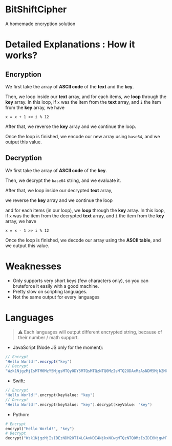 # BitShiftCipher
A homemade encryption solution

# Detailed Explanations : How it works?
## Encryption
We first take the array of **ASCII code** of the **text** and the **key**.

Then, we loop inside our **text** array, and for each items, we **loop** through the **key** array. In this loop, if `x` was the item from the **text** array, and `i` the item from the **key** array, we have
```
x = x + 1 << i % 12
```
After that, we reverse the **key** array and we continue the loop.

Once the loop is finished, we encode our new array using `base64`, and we output this value.

## Decryption
We first take the array of **ASCII code** of the **key**.

Then, we decrypt the `base64` string, and we evaluate it.

After that, we loop inside our decrypted **text** array,

we reverse the **key** array and we continue the loop

and for each items (in our loop), we **loop** through the **key** array. In this loop, if `x` was the item from the decrypted **text** array, and `i` the item from the **key** array, we have
```
x = x - 1 >> i % 12
```


Once the loop is finished, we decode our array using the **ASCII table**, and we output this value.
# Weaknesses
- Only supports very short keys (few characters only), so you can bruteforce it easily with a good machine.
- Pretty slow on scripting languages.
- Not the same output for every languages

# Languages

> ⚠️ Each languages will output different encrypted string, because of their number / math support.

- JavaScript (Node JS only for the moment):
```js
// Encrypt
"Hello World!".encrypt("key")
// Decrypt
"Wzk1NjgzMjIsMTM0MzY5MjgsMTQyODY5MTQsMTQzNTQ0MzIsMTQ2ODAxMzAsNDM5Mjk2MCwxMTUzNDQwMiwxNDc0NzY0OCwxNTA3MzM0NiwxNDM1NDQzMiwxMzIzODMzOF0=".decrypt("key")
```
- Swift:
```swift
// Encrypt
"Hello World!".encrypt(keyValue: "key")
// Decrypt
"Hello World!".encrypt(keyValue: "key").decrypt(keyValue: "key")
```
- Python:
```python
# Encrypt
encrypt("Hello World!", "key")
# Decrypt
decrypt("Wzk1NjgzMjIsIDEzNDM2OTI4LCAxNDI4NjkxNCwgMTQzNTQ0MzIsIDE0NjgwMTMwLCA0MzkyOTYwLCAxMTUzNDQwMiwgMTQ3NDc2NDgsIDE1MDczMzQ2LCAxNDM1NDQzMiwgMTMyMzgzMzgsIDQ1MjQwMzJd", "key")
```
